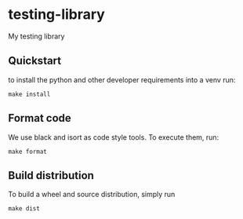 testing-library
===============================

My testing library


## Quickstart

to install the python and other developer requirements into a venv run:

    make install

## Format code

We use black and isort as code style tools.
To execute them, run:

    make format

## Build distribution

To build a wheel and source distribution, simply run

    make dist
